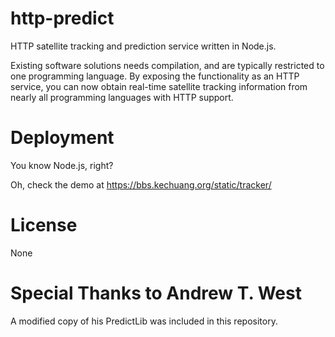 # http-predict

HTTP satellite tracking and prediction service written in Node.js.

Existing software solutions needs compilation, and are typically restricted to one programming language. 
By exposing the functionality as an HTTP service, you can now obtain real-time satellite tracking information from 
nearly all programming languages with HTTP support.

# Deployment

You know Node.js, right?

Oh, check the demo at <https://bbs.kechuang.org/static/tracker/>

# License

None

# Special Thanks to Andrew T. West

A modified copy of his PredictLib was included in this repository.
